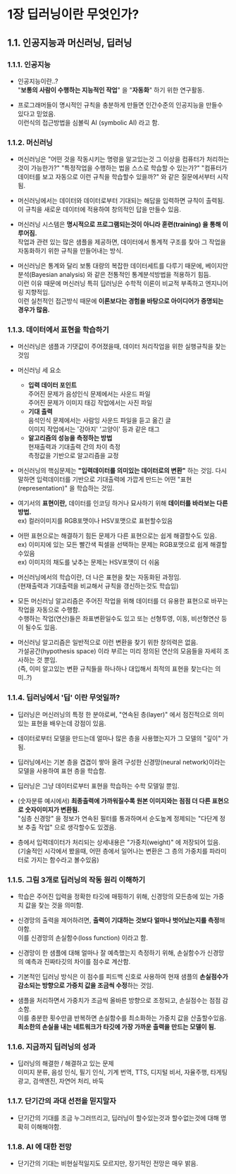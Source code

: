 # 1장 딥러닝이란 무엇인가?


## 1.1. 인공지능과 머신러닝, 딥러닝

### 1.1.1. 인공지능

- 인공지능이란..?  
  "**보통의 사람이 수행하는 지능적인 작업**" 을 "**자동화**" 하기 위한 연구활동.

- 프로그래머들이 명시적인 규칙을 충분하게 만들면 인간수준의 인공지능을 만들수 있다고 믿었음.  
  이런식의 접근방법을 심볼릭 AI (symbolic AI) 라고 함.


### 1.1.2. 머신러닝

- 머신러닝은 "어떤 것을 작동시키는 명령을 알고있는것 그 이상을 컴퓨터가 처리하는것이 가능한가?" "특정작업을 수행하는 법을 스스로 학습할 수 있는가?" "컴퓨터가 데이터를 보고 자동으로 이런 규칙을 학습할수 있을까?" 와 같은 질문에서부터 시작됨.

- 머신러닝에서는 데이터와 데이터로부터 기대되는 해답을 입력하면 규칙이 출력됨. 이 규칙을 새로운 데이터에 적용하여 창의적인 답을 만들수 있음.

- 머신러닝 시스템은 **명시적으로 프로그램되는것이 아니라 훈련(training) 을 통해 이루어짐.**  
  작업과 관련 있는 많은 샘플을 제공하면, 데이터에서 통계적 구조를 찾아 그 작업을 자동화하기 위한 규칙을 만들어내는 방식.

- 머신러닝은 통계와 달리 보통 대량의 복잡한 데이터세트를 다루기 때문에, 베이지안분석(Bayesian analysis) 와 같은 전통적인 통계분석방법을 적용하기 힘듬.  
  이런 이유 때문에 머신러닝 특히 딥러닝은 수학적 이론이 비교적 부족하고 엔지니어링 지향적임.  
  이런 실천적인 접근방식 때문에 **이론보다는 경험을 바탕으로 아이디어가 증명되는 경우가 많음.**


### 1.1.3. 데이터에서 표현을 학습하기

- 머신러닝은 샘플과 기댓값이 주어졌을때, 데이터 처리작업을 위한 실행규칙을 찾는것임

- 머신러닝 세 요소
  - **입력 데이터 포인트**  
    주어진 문제가 음성인식 문제에서는 사운드 파일  
    주어진 문제가 이미지 태깅 작업에서는 사진 파일
  - **기대 출력**  
    음석인식 문제에서는 사람잉 사운드 파일을 듣고 옮긴 글  
    이미지 작업에서는 '강아지' '고양이' 등과 같은 태그
  - **알고리즘의 성능을 측정하는 방법**  
    현재출력과 기대출력 간의 차이 측정  
    측정값을 기반으로 알고리즘을 교정

- 머신러닝의 핵심문제는 **"입력데이터를 의미있는 데이터로의 변환"** 하는 것임.
  다시말하면 입력데이터를 기반으로 기대출력에 가깝게 만드는 어떤 "표현(representation)" 을 학습하는 것임.

- 여기서의 **표현이란,** 데이터를 인코딩 하거나 묘사하기 위해 **데이터를 바라보는 다른 방법.**  
  ex) 컬러이미지를 RGB포맷이나 HSV포맷으로 표현할수있음

- 어떤 표현으로는 해결하기 힘든 문제가 다른 표현으로는 쉽게 해결할수도 있음.  
  ex) 이미지에 있는 모든 빨간색 픽셀을 선택하는 문제는 RGB포맷으로 쉽게 해결할수있음  
  ex) 이미지의 채도를 낮추는 문제는 HSV포맷이 더 쉬움

- 머신러닝에서의 학습이란, 더 나은 표현을 찾는 자동화된 과정임.  
  (현재출력과 기대출력을 비교해서 규칙을 갱신하는것도 학습임)

- 모든 머신러닝 알고리즘은 주어진 작업을 위해 데이터를 더 유용한 표현으로 바꾸는 작업을 자동으로 수행함.  
  수행하는 작업(연산)들은 좌표변환일수도 있고 또는 선형투영, 이동, 비선형연산 등이 될수도 있음.

- 머신러닝 알고리즘은 일반적으로 이런 변환을 찾기 위한 창의력은 없음.  
  가설공간(hypothesis space) 이라 부르는 미리 정의된 연산의 모음들을 자세히 조사하는 것 뿐임.  
  (즉, 이미 알고있는 변환 규칙들을 하나하나 대입해서 최적의 표현을 찾는다는 의미..?)


### 1.1.4. 딥러닝에서 '딥' 이란 무엇일까?

- 딥러닝은 머신러닝의 특정 한 분야로써, "연속된 층(layer)" 에서 점진적으로 의미있는 표현을 배우는데 강점이 있음.

- 데이터로부터 모델을 만드는데 얼마나 많은 층을 사용했는지가 그 모델의 "깊이" 가 됨.

- 딥러닝에서는 기본 층을 겹겹이 쌓아 올려 구성한 신경망(neural network)이라는 모델을 사용하여 표현 층을 학습함.

- 딥러닝은 그냥 데이터로부터 표현을 학습하는 수학 모델일 뿐임.

- (숫자분류 예시에서) **최종출력에 가까워질수록 원본 이미지와는 점점 더 다른 표현으로 숫자이미지가 변환됨.**  
  "심층 신경망" 을 정보가 연속된 필터를 통과하며서 순도높계 정제되는 "다단계 정보 추출 작업" 으로 생각할수도 있겠음.

- 층에서 입력데이터가 처리되는 상세내용은 "가중치(weight)" 에 저장되어 있음.  
  (기술적인 시각에서 봤을때, 어떤 층에서 일어나는 변환은 그 층의 가중치를  파라미터로 가지는 함수라고 볼수있음)


### 1.1.5. 그림 3개로 딥러닝의 작동 원리 이해하기

- 학습은 주어진 입력을 정확한 타깃에 매핑하기 위해, 신경망의 모든층에 있는 가중치 값을 찾는 것을 의미함.

- 신경망의 출력을 제어하려면, **출력이 기대하는 것보다 얼마나 벗어났는지를 측정**해야함.  
  이를 신경망의 손실함수(loss function) 이라고 함.

- 신경망이 한 샘플에 대해 얼마나 잘 예측했는지 측정하기 위해, 손실함수가 신경망의 예측과 진짜타깃의 차이를 점수로 계산함.

- 기본적인 딥러닝 방식은 이 점수를 피드백 신호로 사용하여 현재 샘플의 **손실점수가 감소되는 방향으로 가중치 값을 조금씩 수정**하는 것임.

- 샘플을 처리하면서 가중치가 조금씩 올바른 방향으로 조정되고, 손실점수는 점점 감소함.  
  이를 충분한 횟수만큼 반복하면 손실함수를 최소화하는 가중치 값을 산출할수있음.  
  **최소한의 손실을 내는 네트워크가 타깃에 가장 가까운 출력을 만드는 모델이 됨.**


### 1.1.6. 지금까지 딥러닝의 성과

- 딥러닝의 해결한 / 해결하고 있는 문제  
  이미지 분류, 음성 인식, 필기 인식, 기계 번역, TTS, 디지털 비서, 자율주행, 타게팅 광고, 검색엔진, 자연어 처리, 바둑


### 1.1.7. 단기간의 과대 선전을 믿지말자

- 단기간의 기대를 조금 누그러뜨리고, 딥러닝이 할수있는것과 할수없는것에 대해 명확히 이해해야함.


### 1.1.8. AI 에 대한 전망

- 단기간의 기대는 비현실적일지도 모르지만, 장기적인 전망은 매우 밝음.

